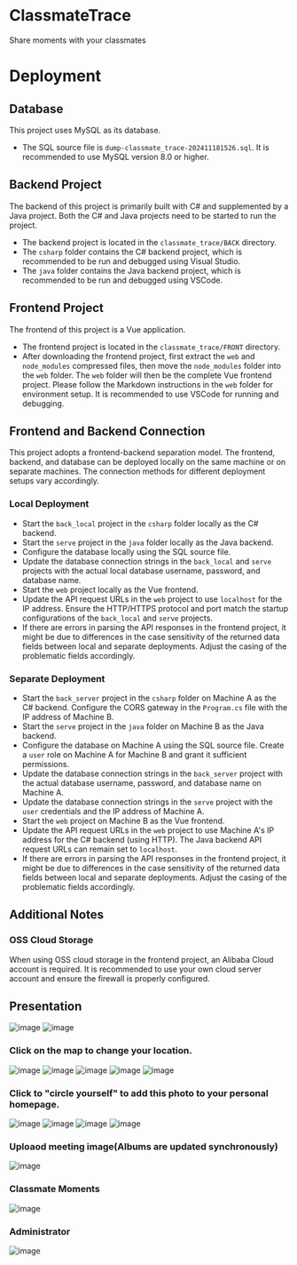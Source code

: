 
# ClassmateTrace

Share moments with your classmates

# Deployment

## Database

<aside>

  This project uses MySQL as its database.

</aside>

- The SQL source file is `dump-classmate_trace-202411181526.sql`. It is recommended to use MySQL version 8.0 or higher.

## Backend Project

<aside>

  The backend of this project is primarily built with C# and supplemented by a Java project. Both the C# and Java projects need to be started to run the project.

</aside>

- The backend project is located in the `classmate_trace/BACK` directory.
- The `csharp` folder contains the C# backend project, which is recommended to be run and debugged using Visual Studio.
- The `java` folder contains the Java backend project, which is recommended to be run and debugged using VSCode.

## Frontend Project

<aside>

  The frontend of this project is a Vue application.

</aside>

- The frontend project is located in the `classmate_trace/FRONT` directory.
- After downloading the frontend project, first extract the `web` and `node_modules` compressed files, then move the `node_modules` folder into the `web` folder. The `web` folder will then be the complete Vue frontend project. Please follow the Markdown instructions in the `web` folder for environment setup. It is recommended to use VSCode for running and debugging.

## Frontend and Backend Connection

<aside>

  This project adopts a frontend-backend separation model. The frontend, backend, and database can be deployed locally on the same machine or on separate machines. The connection methods for different deployment setups vary accordingly.

</aside>

### Local Deployment

- Start the `back_local` project in the `csharp` folder locally as the C# backend.
- Start the `serve` project in the `java` folder locally as the Java backend.
- Configure the database locally using the SQL source file.
- Update the database connection strings in the `back_local` and `serve` projects with the actual local database username, password, and database name.
- Start the `web` project locally as the Vue frontend.
- Update the API request URLs in the `web` project to use `localhost` for the IP address. Ensure the HTTP/HTTPS protocol and port match the startup configurations of the `back_local` and `serve` projects.
- If there are errors in parsing the API responses in the frontend project, it might be due to differences in the case sensitivity of the returned data fields between local and separate deployments. Adjust the casing of the problematic fields accordingly.

### Separate Deployment

- Start the `back_server` project in the `csharp` folder on Machine A as the C# backend. Configure the CORS gateway in the `Program.cs` file with the IP address of Machine B.
- Start the `serve` project in the `java` folder on Machine B as the Java backend.
- Configure the database on Machine A using the SQL source file. Create a `user` role on Machine A for Machine B and grant it sufficient permissions.
- Update the database connection strings in the `back_server` project with the actual database username, password, and database name on Machine A.
- Update the database connection strings in the `serve` project with the `user` credentials and the IP address of Machine A.
- Start the `web` project on Machine B as the Vue frontend.
- Update the API request URLs in the `web` project to use Machine A's IP address for the C# backend (using HTTP). The Java backend API request URLs can remain set to `localhost`.
- If there are errors in parsing the API responses in the frontend project, it might be due to differences in the case sensitivity of the returned data fields between local and separate deployments. Adjust the casing of the problematic fields accordingly.

## Additional Notes

### OSS Cloud Storage

<aside>

  When using OSS cloud storage in the frontend project, an Alibaba Cloud account is required. It is recommended to use your own cloud server account and ensure the firewall is properly configured.

</aside>


## Presentation
![image](WEBImage/cf1a323ab549666103fcf98a4a2ea36.png)
![image](WEBImage/c61fc212e28766a3b562399f877ccf0.png)
### Click on the map to change your location.
![image](WEBImage/b659cea53f9092ce2aae76712e62d34.png)
![image](WEBImage/4c81860fabbea6d8aa42eab3bd672df.png)
![image](WEBImage/846a1b3eafb3dfd2ee40ec6adf4bc51.png)
![image](WEBImage/16a1021f065f94782a26843c5b93066.png)
![image](WEBImage/fa62c7bdab36a29955d4091d3167cbf.png)
### Click to "circle yourself" to add this photo to your personal homepage.
![image](WEBImage/8970d1dbf1ac923b87b0f22d271579b.png)
![image](WEBImage/5423390f10bdcee62a5dea244783e01.png)
![image](WEBImage/75919072e3ff2b443e52ab15e149718.png)
![image](WEBImage/b02e4c858f0c3ffca4c1852c88f35fa.png)
### Uploaod meeting image(Albums are updated synchronously)
![image](WEBImage/a4e239a1679650c5fae1962ce522291.png)
### Classmate Moments
![image](WEBImage/4ad39b30fb6658a6785291ae32e5c91.png)
### Administrator
![image](WEBImage/4ed64b86923ed7ac720eeaca406c786.png)
